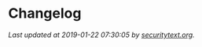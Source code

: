 # Changelog

_Last updated at 2019-01-22 07:30:05 by [securitytext.org](https://securitytext.org)._

